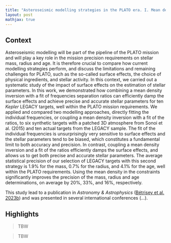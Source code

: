 ```yaml
---
title: "Asteroseismic modelling strategies in the PLATO era. I. Mean density inversions and direct treatment of the seismic information"
layout: post
mathjax: true
---
```


<!-- excerpt-end -->

## Context

Asteroseismic modelling will be part of the pipeline of the PLATO mission and will play a key role in the mission precision requirements on stellar mass, radius and age. It is therefore crucial to compare how current modelling strategies perform, and discuss the limitations and remaining challenges for PLATO, such as the so-called surface effects, the choice of physical ingredients, and stellar activity. In this context, we carried out a systematic study of the impact of surface effects on the estimation of stellar parameters. In this work, we demonstrated how combining a mean density inversion with a fit of frequencies separation ratios can efficiently damp the surface effects and achieve precise and accurate stellar parameters for ten *Kepler* LEGACY targets, well within the PLATO mission requirements.
We applied and compared two modelling approaches, directly fitting the individual frequencies, or coupling a mean density inversion with a fit of the ratios, to six synthetic targets with a patched 3D atmosphere from Sonoi et al. (2015) and ten actual targets from the LEGACY sample. The fit of the individual frequencies is unsurprisingly very sensitive to surface effects and the stellar parameters tend to be biased, which constitutes a fundamental limit to both accuracy and precision. In contrast, coupling a mean density inversion and a fit of the ratios efficiently damps the surface effects, and allows us to get both precise and accurate stellar parameters. The average statistical precision of our selection of LEGACY targets with this second strategy is 1.9% for the mass, 0.7% for the radius, and 4.1% for the age, well within the PLATO requirements. Using the mean density in the constraints significantly improves the precision of the mass, radius and age determinations, on average by 20%, 33%, and 16%, respectively.

This study lead to a publication in *Astronomy & Astrophysics* ([Bétrisey et al. 2023b](https://ui.adsabs.harvard.edu/abs/2023A%26A...676A..10B/abstract)) and was presented in several international conferences (...).



## Highlights

> TBW


> TBW

